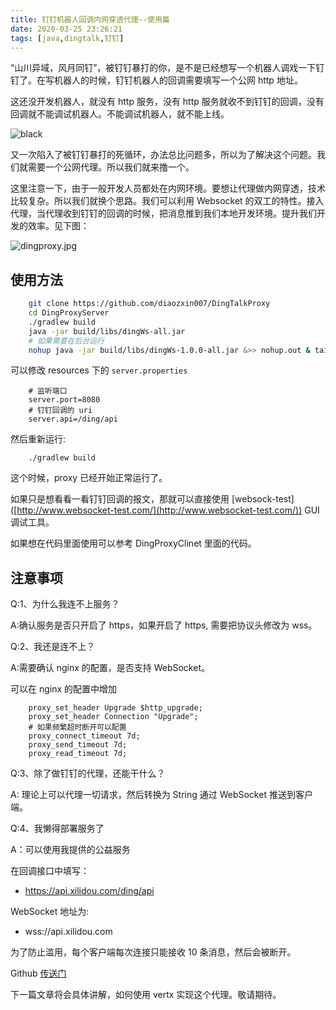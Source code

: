 ```yaml
---
title: 钉钉机器人回调内网穿透代理--使用篇
date: 2020-03-25 23:26:21
tags: [java,dingtalk,钉钉]
---
```


“山川异域，风月同钉”，被钉钉暴打的你，是不是已经想写一个机器人调戏一下钉钉了。在写机器人的时候，钉钉机器人的回调需要填写一个公网 http 地址。

这还没开发机器人，就没有 http 服务，没有 http 服务就收不到钉钉的回调，没有回调就不能调试机器人。不能调试机器人，就不能上线。

![black](https://img.xilidou.com/img/black.jpg)

<!--more-->

又一次陷入了被钉钉暴打的死循环，办法总比问题多，所以为了解决这个问题。我们就需要一个公网代理。所以我们就来撸一个。

这里注意一下，由于一般开发人员都处在内网环境。要想让代理做内网穿透，技术比较复杂。所以我们就换个思路。我们可以利用 Websocket 的双工的特性。接入代理，当代理收到钉钉的回调的时候，把消息推到我们本地开发环境。提升我们开发的效率。见下图：

![dingproxy.jpg](https://img.xilidou.com/img/dingproxy.jpg)

## 使用方法

```bash
    git clone https://github.com/diaozxin007/DingTalkProxy
    cd DingProxyServer
    ./gradlew build
    java -jar build/libs/dingWs-all.jar
    # 如果需要在后台运行
    nohup java -jar build/libs/dingWs-1.0.0-all.jar &>> nohup.out & tailf nohup.out
```

可以修改 resources 下的 `server.properties`

```shell
    # 监听端口
    server.port=8080
    # 钉钉回调的 uri
    server.api=/ding/api
```

然后重新运行:

```shell
    ./gradlew build
```

这个时候，proxy 已经开始正常运行了。

如果只是想看看一看钉钉回调的报文，那就可以直接使用 [websock-test] ([http://www.websocket-test.com/](http://www.websocket-test.com/)) GUI 调试工具。

如果想在代码里面使用可以参考 DingProxyClinet 里面的代码。

## 注意事项

Q:1、为什么我连不上服务？

A:确认服务是否只开启了 https，如果开启了 https, 需要把协议头修改为 wss。

Q:2、我还是连不上？

A:需要确认 nginx 的配置，是否支持 WebSocket。

可以在 nginx 的配置中增加

```shell
    proxy_set_header Upgrade $http_upgrade;
    proxy_set_header Connection "Upgrade";
    # 如果频繁超时断开可以配置
    proxy_connect_timeout 7d;
    proxy_send_timeout 7d;
    proxy_read_timeout 7d;
```

Q:3、除了做钉钉的代理，还能干什么？

A: 理论上可以代理一切请求，然后转换为 String 通过 WebSocket 推送到客户端。 

Q:4、我懒得部署服务了

A：可以使用我提供的公益服务

在回调接口中填写：

- https://api.xilidou.com/ding/api

WebSocket 地址为:

- wss://api.xilidou.com

为了防止滥用，每个客户端每次连接只能接收 10 条消息，然后会被断开。

Github [传送门](https://github.com/diaozxin007/DingTalkProxy)


下一篇文章将会具体讲解，如何使用 vertx 实现这个代理。敬请期待。
